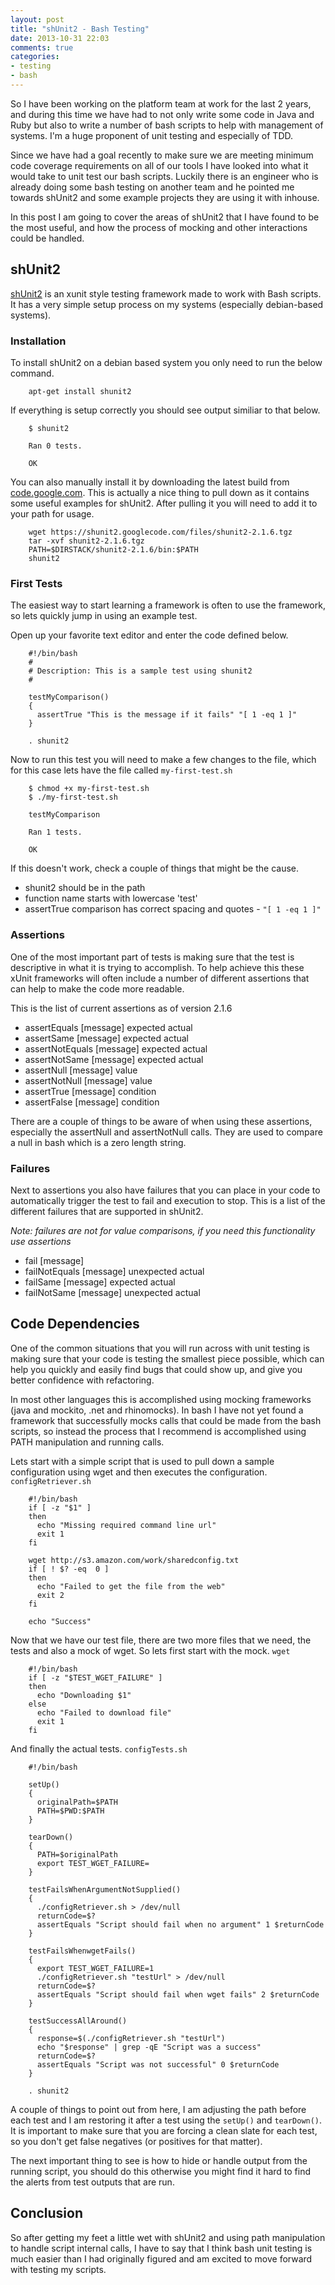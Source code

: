 ```yaml
---
layout: post
title: "shUnit2 - Bash Testing"
date: 2013-10-31 22:03
comments: true
categories: 
- testing
- bash
---
```


So I have been working on the platform team at work for the last 2 years, and during this time
we have had to not only write some code in Java and Ruby but also to write a number of bash
scripts to help with management of systems.  I'm a huge proponent of unit testing and especially
of TDD.  

Since we have had a goal recently to make sure we are meeting minimum code coverage
requirements on all of our tools I have looked into what it would take to unit test our bash
scripts.  Luckily there is an engineer who is already doing some bash testing on another 
team and he pointed me towards shUnit2 and some example projects they are using it with inhouse.  

In this post I am going to cover the areas of shUnit2 that I have found to be the most useful, 
and how the process of mocking and other interactions could be handled.  

<!-- more -->

## shUnit2

[shUnit2](https://code.google.com/p/shunit2/) is an xunit style testing framework made to 
work with Bash scripts.  It has a very simple setup process on my systems (especially 
debian-based systems).   

### Installation 

To install shUnit2 on a debian based system you only need to run the below command. 

        apt-get install shunit2

If everything is setup correctly you should see output similiar to that below. 

        $ shunit2

        Ran 0 tests. 

        OK

You can also manually install it by downloading the latest build from 
[code.google.com](https://shunit2.googlecode.com/files/shunit2-2.1.6.tgz). This is actually
a nice thing to pull down as it contains some useful examples for shUnit2. After pulling it 
you will need to add it to your path for usage. 

        wget https://shunit2.googlecode.com/files/shunit2-2.1.6.tgz
        tar -xvf shunit2-2.1.6.tgz
        PATH=$DIRSTACK/shunit2-2.1.6/bin:$PATH
        shunit2

### First Tests

The easiest way to start learning a framework is often to use the framework, so lets quickly
jump in using an example test.  

Open up your favorite text editor and enter the code defined below.  

        #!/bin/bash
        #
        # Description: This is a sample test using shunit2
        #

        testMyComparison() 
        {
          assertTrue "This is the message if it fails" "[ 1 -eq 1 ]"
        }

        . shunit2

Now to run this test you will need to make a few changes to the file, which for this case
lets have the file called `my-first-test.sh`

        $ chmod +x my-first-test.sh
        $ ./my-first-test.sh
        
        testMyComparison  

        Ran 1 tests.

        OK

If this doesn't work, check a couple of things that might be the cause. 

* shunit2 should be in the path
* function name starts with lowercase 'test'
* assertTrue comparison has correct spacing and quotes - `"[ 1 -eq 1 ]"`

### Assertions

One of the most important part of tests is making sure that the test is descriptive
in what it is trying to accomplish. To help achieve this these xUnit frameworks will 
often include a number of different assertions that can help to make the code more
readable.    

This is the list of current assertions as of version 2.1.6  

* assertEquals [message] expected actual
* assertSame [message] expected actual
* assertNotEquals [message] expected actual
* assertNotSame [message] expected actual
* assertNull [message] value
* assertNotNull [message] value
* assertTrue [message] condition
* assertFalse [message] condition

There are a couple of things to be aware of when using these assertions, especially the 
assertNull and assertNotNull calls.  They are used to compare a null in bash which is a 
zero length string.  

### Failures

Next to assertions you also have failures that you can place in your code to automatically
trigger the test to fail and execution to stop.  This is a list of the different failures
that are supported in shUnit2.   

*Note: failures are not for value comparisons, if you need this functionality use assertions*  

* fail [message]
* failNotEquals [message] unexpected actual
* failSame [message] expected actual
* failNotSame [message] unexpected actual

## Code Dependencies

One of the common situations that you will run across with unit testing is making sure that
your code is testing the smallest piece possible, which can help you quickly and easily 
find bugs that could show up, and give you better confidence with refactoring.    

In most other languages this is accomplished using mocking frameworks (java and mockito, 
.net and rhinomocks). In bash I have not yet found a framework that successfully mocks 
calls that could be made from the bash scripts, so instead the process that I recommend 
is accomplished using PATH manipulation and running calls.  

Lets start with a simple script that is used to pull down a sample configuration using 
wget and then executes the configuration.  `configRetriever.sh`

        #!/bin/bash
        if [ -z "$1" ]
        then
          echo "Missing required command line url"
          exit 1
        fi

        wget http://s3.amazon.com/work/sharedconfig.txt
        if [ ! $? -eq  0 ]
        then
          echo "Failed to get the file from the web"
          exit 2
        fi

        echo "Success"

Now that we have our test file, there are two more files that we need, the tests and 
also a mock of wget.  So lets first start with the mock. `wget`

        #!/bin/bash
        if [ -z "$TEST_WGET_FAILURE" ]
        then
          echo "Downloading $1"
        else
          echo "Failed to download file"
          exit 1
        fi 

And finally the actual tests. `configTests.sh`  

        #!/bin/bash
        
        setUp()
        {
          originalPath=$PATH
          PATH=$PWD:$PATH
        }

        tearDown()
        {
          PATH=$originalPath
          export TEST_WGET_FAILURE=
        }

        testFailsWhenArgumentNotSupplied()
        {
          ./configRetriever.sh > /dev/null
          returnCode=$?
          assertEquals "Script should fail when no argument" 1 $returnCode
        }

        testFailsWhenwgetFails()
        {
          export TEST_WGET_FAILURE=1
          ./configRetriever.sh "testUrl" > /dev/null
          returnCode=$?
          assertEquals "Script should fail when wget fails" 2 $returnCode
        }

        testSuccessAllAround()
        {
          response=$(./configRetriever.sh "testUrl")
          echo "$response" | grep -qE "Script was a success" 
          returnCode=$?
          assertEquals "Script was not successful" 0 $returnCode
        }

        . shunit2

A couple of things to point out from here, I am adjusting the path before each test and I am
restoring it after a test using the `setUp()` and `tearDown()`.  It is important to make 
sure that you are forcing a clean slate for each test, so you don't get false negatives (or
positives for that matter).  

The next important thing to see is how to hide or handle output from the running script, 
you should do this otherwise you might find it hard to find the alerts from test outputs
that are run.  

## Conclusion

So after getting my feet a little wet with shUnit2 and using path manipulation to handle
script internal calls, I have to say that I think bash unit testing is much easier 
than I had originally figured and am excited to move forward with testing my scripts. 

